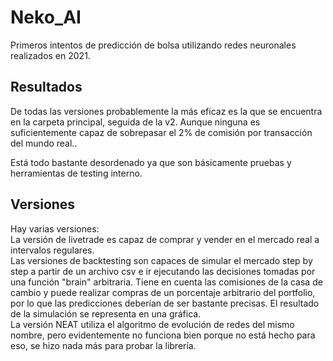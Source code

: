 # Neko_AI
Primeros intentos de predicción de bolsa utilizando redes neuronales realizados en 2021.</br> 

## Resultados
De todas las versiones probablemente la más eficaz es la que se encuentra en la carpeta principal, seguida de la v2. Aunque ninguna es suficientemente capaz de sobrepasar el 2% de comisión por transacción del mundo real..</br>

Está todo bastante desordenado ya que son básicamente pruebas y herramientas de testing interno.</br>

## Versiones
Hay varias versiones:</br>
La versión de livetrade es capaz de comprar y vender en el mercado real a intervalos regulares. </br>
Las versiones de backtesting son capaces de simular el mercado step by step a partir de un archivo csv e ir ejecutando las decisiones tomadas por una función "brain" arbitraria. Tiene en cuenta las comisiones de la casa de cambio y puede realizar compras de un porcentaje arbitrario del portfolio, por lo que las predicciones deberían de ser bastante precisas. El resultado de la simulación se representa en una gráfica.</br>
La versión NEAT utiliza el algoritmo de evolución de redes del mismo nombre, pero evidentemente no funciona bien porque no está hecho para eso, se hizo nada más para probar la librería.</br>


